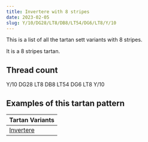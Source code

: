 ```yaml
---
title: Invertere with 8 stripes
date: 2023-02-05
slug: Y/10/DG28/LT8/DB8/LT54/DG6/LT8/Y/10
---
```

This is a list of all the tartan sett variants with 8 stripes.

It is a 8 stripes tartan.


## Thread count
Y/10 DG28 LT8 DB8 LT54 DG6 LT8 Y/10

## Examples of this tartan pattern

| Tartan Variants |
|---------------|
| [Invertere](/variants/y/10/dg28/lt8/db8/lt54/dg6/lt8/y/10-db000050-dg003000-lt806050-yf0c000)||
